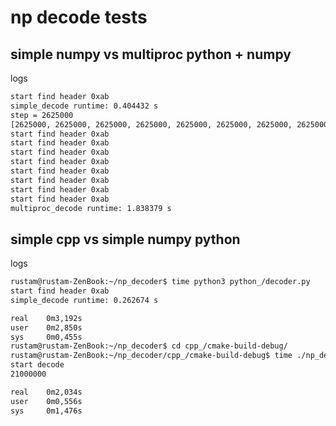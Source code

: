 # np decode tests
## simple numpy vs multiproc python + numpy
logs
```bash
start find header 0xab
simple_decode runtime: 0.404432 s
step = 2625000
[2625000, 2625000, 2625000, 2625000, 2625000, 2625000, 2625000, 2625000]
start find header 0xab
start find header 0xab
start find header 0xab
start find header 0xab
start find header 0xab
start find header 0xab
start find header 0xab
start find header 0xab
multiproc_decode runtime: 1.838379 s
```

## simple cpp vs simple numpy python
logs
```bash
rustam@rustam-ZenBook:~/np_decoder$ time python3 python_/decoder.py 
start find header 0xab
simple_decode runtime: 0.262674 s

real    0m3,192s
user    0m2,850s
sys     0m0,455s
rustam@rustam-ZenBook:~/np_decoder$ cd cpp_/cmake-build-debug/
rustam@rustam-ZenBook:~/np_decoder/cpp_/cmake-build-debug$ time ./np_decoder 
start decode
21000000

real    0m2,034s
user    0m0,556s
sys     0m1,476s

```


